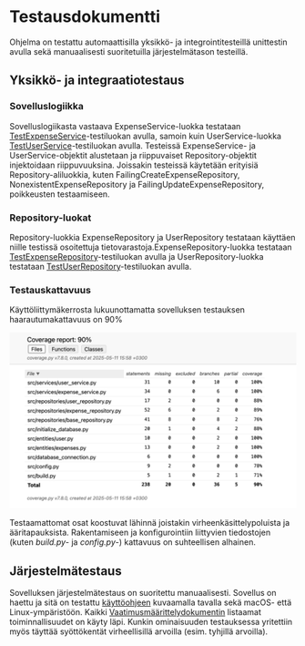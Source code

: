 # Testausdokumentti

Ohjelma on testattu automaattisilla yksikkö- ja integrointitesteillä unittestin avulla sekä manuaalisesti suoritetuilla järjestelmätason testeillä.

## Yksikkö- ja integraatiotestaus

### Sovelluslogiikka

Sovelluslogiikasta vastaava ExpenseService-luokka testataan [TestExpenseService](/src/tests/test_services/test_expense_service.py)-testiluokan avulla, samoin kuin UserService-luokka [TestUserService](/src/tests/test_services/test_user_service.py)-testiluokan avulla. Testeissä ExpenseService- ja UserService-objektit alustetaan ja riippuvaiset Repository-objektit injektoidaan riippuvuuksina. Joissakin testeissä käytetään erityisiä Repository-aliluokkia, kuten FailingCreateExpenseRepository, NonexistentExpenseRepository ja FailingUpdateExpenseRepository, poikkeusten testaamiseen.

### Repository-luokat

Repository-luokkia ExpenseRepository ja UserRepository testataan käyttäen niille testissä osoitettuja tietovarastoja.ExpenseRepository-luokka testataan [TestExpenseRepository](/src/tests/test_repositories/test_expense_repository.py)-testiluokan avulla ja UserRepository-luokka testataan [TestUserRepository](/src/tests/test_repositories/test_user_repository.py)-testiluokan avulla.

### Testauskattavuus

Käyttöliittymäkerrosta lukuunottamatta sovelluksen testauksen haarautumakattavuus on 90%

![](/dokumentaatio/pics/testaus_testikattavuus.png)

Testaamattomat osat koostuvat lähinnä joistakin virheenkäsittelypoluista ja ääritapauksista.
Rakentamiseen ja konfigurointiin liittyvien tiedostojen (kuten _build.py_- ja _config.py_-) kattavuus on suhteellisen alhainen.

## Järjestelmätestaus

Sovelluksen järjestelmätestaus on suoritettu manuaalisesti. Sovellus on haettu ja sitä on testattu [käyttöohjeen](./kayttoohje.md) kuvaamalla tavalla sekä macOS- että Linux-ympäristöön. Kaikki [Vaatimusmäärittelydokumentin](/dokumentaatio/vaatimusmaarittely.md) listaamat toiminnallisuudet on käyty läpi. Kunkin ominaisuuden testauksessa yritettiin myös täyttää syöttökentät virheellisillä arvoilla (esim. tyhjillä arvoilla).
